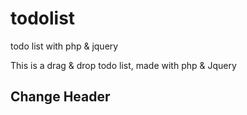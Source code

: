 # todolist
todo list with php &amp; jquery

This is a drag & drop todo list, made with php & Jquery
## Change Header